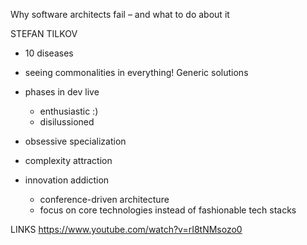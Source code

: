 Why software architects fail – and what to do about it

STEFAN TILKOV

- 10 diseases

- seeing commonalities in everything! Generic solutions
- phases in dev live
    - enthusiastic :)
    - disilussioned 
- obsessive specialization 
- complexity attraction
- innovation addiction
    - conference-driven architecture
    - focus on core technologies instead of fashionable tech stacks

LINKS
https://www.youtube.com/watch?v=rI8tNMsozo0